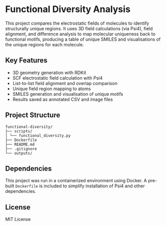 # Functional Diversity Analysis

This project compares the electrostatic fields of molecules to identify structurally unique regions. It uses 3D field calculations (via Psi4), field alignment, and difference analysis to map molecular uniqueness back to functional motifs, producing a table of unique SMILES and visualisations of the unique regions for each molecule.

## Key Features
- 3D geometry generation with RDKit
- SCF electrostatic field calculation with Psi4
- List-to-list field alignment and overlap comparison
- Unique field region mapping to atoms
- SMILES generation and visualisation of unique motifs
- Results saved as annotated CSV and image files

## Project Structure
```
functional-diversity/
├── scripts/
│ └── functional_diversity.py
├── Dockerfile
├── README.md
├── .gitignore
└── outputs/
```

## Dependencies
This project was run in a containerized environment using Docker. A pre-built `Dockerfile` is included to simplify installation of Psi4 and other dependencies.

## License
MIT License
